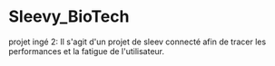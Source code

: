 # Sleevy_BioTech
projet ingé 2:
Il s'agit d'un projet de sleev connecté afin de tracer les performances et la fatigue de l'utilisateur. 
